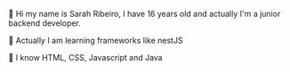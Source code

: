 👋 Hi my name is Sarah Ribeiro, I have 16 years old and actually I'm a junior backend developer. 

🌱 Actually I am learning frameworks like nestJS
 
👀 I know HTML, CSS, Javascript and Java
